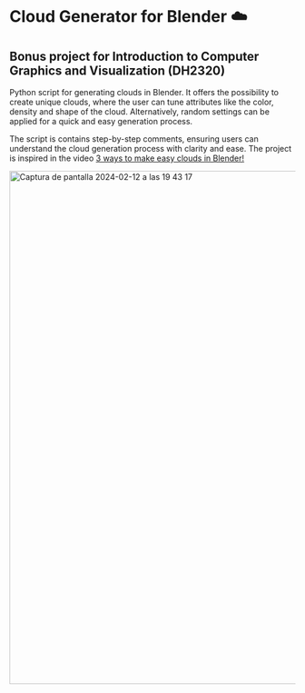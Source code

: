 # Cloud Generator for Blender :cloud:
## Bonus project for Introduction to Computer Graphics and Visualization (DH2320)

Python script for generating clouds in Blender. It offers the possibility to create unique clouds, where the user can tune attributes like the color, density and shape of the cloud. Alternatively, random settings can be applied for a quick and easy generation process.

The script is contains step-by-step comments, ensuring users can understand the cloud generation process with clarity and ease.
The project is inspired in the video [3 ways to make easy clouds in Blender!](https://www.youtube.com/watch?v=B8j5FZahLRY)

<img width="904" alt="Captura de pantalla 2024-02-12 a las 19 43 17" src="https://github.com/silviaarellanogarcia/Blender-Cloud-Generator/assets/63227641/89831db3-10ce-4279-8e36-411851334916">

